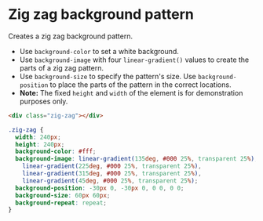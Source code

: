 # Zig zag background pattern

Creates a zig zag background pattern.

* Use `background-color` to set a white background.
* Use `background-image` with four `linear-gradient()` values to create the parts of a zig zag pattern.
* Use `background-size` to specify the pattern's size. Use `background-position` to place the parts of the pattern in the correct locations.
* **Note:** The fixed `height` and `width` of the element is for demonstration purposes only.

```html
<div class="zig-zag"></div>
```

```css
.zig-zag {
  width: 240px;
  height: 240px;
  background-color: #fff;
  background-image: linear-gradient(135deg, #000 25%, transparent 25%),
    linear-gradient(225deg, #000 25%, transparent 25%),
    linear-gradient(315deg, #000 25%, transparent 25%),
    linear-gradient(45deg, #000 25%, transparent 25%);
  background-position: -30px 0, -30px 0, 0 0, 0 0;
  background-size: 60px 60px;
  background-repeat: repeat;
}
```
